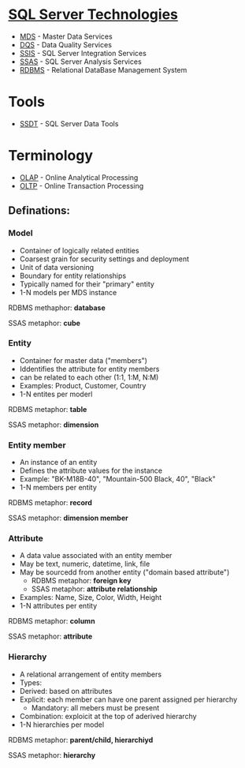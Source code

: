 # [SQL Server Technologies](https://docs.microsoft.com/en-us/sql/sql-server/sql-server-technical-documentation?view=sql-server-2017)

- [MDS](https://docs.microsoft.com/en-us/sql/master-data-services/master-data-services-overview-mds?view=sql-server-2017) - Master Data Services
- [DQS](https://docs.microsoft.com/en-us/sql/data-quality-services/data-quality-services?view=sql-server-2017) - Data Quality Services
- [SSIS](https://docs.microsoft.com/en-us/sql/integration-services/sql-server-integration-services?view=sql-server-2017) - SQL Server Integration Services
- [SSAS](https://docs.microsoft.com/en-us/sql/analysis-services/analysis-services?view=sql-server-2017) - SQL Server Analysis Services 
- [RDBMS](https://en.wikipedia.org/wiki/Relational_database_management_system) - Relational DataBase Management System

# Tools
- [SSDT](https://docs.microsoft.com/en-us/sql/ssdt/download-sql-server-data-tools-ssdt?view=sql-server-2017) - SQL Server Data Tools
 

# Terminology

 - [OLAP](https://en.wikipedia.org/wiki/Online_analytical_processing) - Online Analytical Processing
 - [OLTP](https://en.wikipedia.org/wiki/Online_transaction_processing) - Online Transaction Processing

## Definations:

### Model
 - Container of logically related entities
 - Coarsest grain for security settings and deployment
 - Unit of data versioning
 - Boundary for entity relationships
 - Typically named for their "primary" entity
 - 1-N models per MDS instance
 
 RDBMS methaphor: **database**
 
 SSAS metaphor: **cube**
 
 ### Entity
  - Container for master data ("members")
  - Iddentifies the attribute for entity members
  - can be related to each other (1:1, 1:M, N:M)
  - Examples: Product, Customer, Country
  - 1-N entites per moderl
  
 RDBMS metaphor: **table**
 
 SSAS metaphor: **dimension**
 
 ### Entity member 
  - An instance of an entity
  - Defines the attribute values for the instance
  - Example:
    "BK-M18B-40", "Mountain-500 Black, 40", "Black"
  - 1-N members per entity
  
  RDBMS metaphor: **record**
  
  SSAS metaphor: **dimension member**
  
  ### Attribute
   - A data value associated with an entity member
   - May be text, numeric, datetime, link, file
   - May be sourcedd from another entity ("domain based attribute")
     -  RDBMS metaphor: **foreign key**
     - SSAS metaphor: **attribute relationship**
   - Examples: Name, Size, Color, Width, Height
   - 1-N attributes per entity
   
 RDBMS metaphor: **column**
 
 SSAS metaphor: **attribute**
 
 ### Hierarchy
  - A relational arrangement of entity members
  - Types:
   - Derived: based on attributes
   - Explicit: each member can have one parent assigned per hierarchy
     - Mandatory: all mebers must be present
   - Combination: exploicit at the top of aderived hierarchy
   - 1-N hierarchies per model
   
 RDBMS metaphor: **parent/child, hierarchiyd**
 
 SSAS metaphor: **hierarchy**
 
